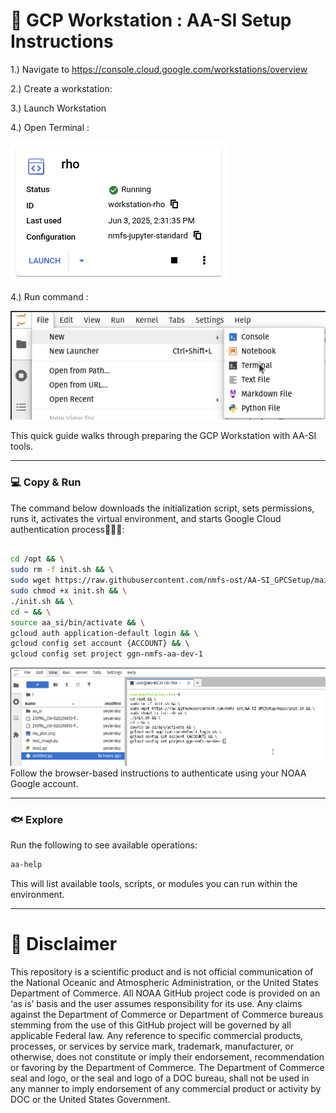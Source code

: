 # 📘 GCP Workstation : AA-SI Setup Instructions

1.) Navigate to https://console.cloud.google.com/workstations/overview

2.) Create a workstation:

3.) Launch Workstation

4.) Open Terminal :

![Step 3 Instructions](assets/instruction_1.png)

4.) Run command :

![Step 3 Instructions](assets/instruction_2.png)

This quick guide walks through preparing the GCP Workstation with AA-SI tools.

---

### 💻 Copy & Run

The command below downloads the initialization script, sets permissions, runs it, activates the virtual environment, and starts Google Cloud authentication process👤🔐🌐:

```bash

cd /opt && \
sudo rm -f init.sh && \
sudo wget https://raw.githubusercontent.com/nmfs-ost/AA-SI_GPCSetup/main/init.sh && \
sudo chmod +x init.sh && \
./init.sh && \
cd ~ && \
source aa_si/bin/activate && \
gcloud auth application-default login && \
gcloud config set account {ACCOUNT} && \ 
gcloud config set project ggn-nmfs-aa-dev-1 
```
![Step 3 Instructions](assets/instruction_3.png)
Follow the browser-based instructions to authenticate using your NOAA Google account.

---

### 🐟 Explore

Run the following to see available operations:

```bash
aa-help
```

This will list available tools, scripts, or modules you can run within the environment.

---

# 📜 Disclaimer
This repository is a scientific product and is not official communication of the National Oceanic and Atmospheric Administration, or the United States Department of Commerce. All NOAA GitHub project code is provided on an ‘as is’ basis and the user assumes responsibility for its use. Any claims against the Department of Commerce or Department of Commerce bureaus stemming from the use of this GitHub project will be governed by all applicable Federal law. Any reference to specific commercial products, processes, or services by service mark, trademark, manufacturer, or otherwise, does not constitute or imply their endorsement, recommendation or favoring by the Department of Commerce. The Department of Commerce seal and logo, or the seal and logo of a DOC bureau, shall not be used in any manner to imply endorsement of any commercial product or activity by DOC or the United States Government.
